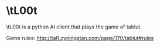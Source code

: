 # \tL00t

\tL00t is a python AI client that plays the game of tablut.


Game rules: http://tafl.cyningstan.com/page/170/tablut#rules
